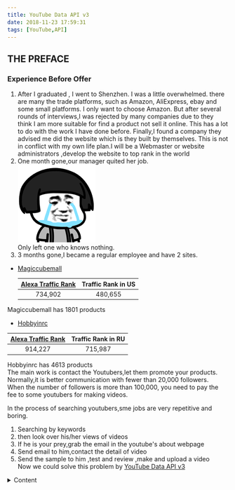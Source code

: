 ```yaml
---
title: YouTube Data API v3
date: 2018-11-23 17:59:31
tags: [YouTube,API]
---  
```


## THE PREFACE

### Experience Before Offer 

1. After I graduated , I went to Shenzhen. I was a little overwhelmed.
there are many the trade platforms, such as Amazon, AliExpress, ebay and some small platforms.
I only want to choose Amazon.
But after several rounds of interviews,I was rejected by many companies due to they think I am more suitable for find a product not sell it online.
This has a lot to do with the work I have done before.
Finally,I found a company they advised me did the website which is they built by themselves.
This is not in conflict with my own life plan.I will be a Webmaster or website administrators ,develop the website to top rank in the world
2. One month gone,our manager quited her job.  
![loading...](/images/emoji/cry.gif)  
Only left one who knows nothing.
3. 3 months gone,I became a regular employee and have 2 sites.
- [Magiccubemall](https://www.magiccubemall.com)  


  |[Alexa Traffic Rank](https://www.alexa.com/siteinfo/magiccubemall.com#trafficstats) | Traffic Rank in US|
  |:--: | :--:|
  |734,902 | 480,655 |  

 Magiccubemall has 1801 products  

- [Hobbyinrc](https://www.hobbyinrc.com)  

 |[Alexa Traffic Rank](https://www.alexa.com/siteinfo/hobbyinrc.com#trafficstats) | Traffic Rank in RU|
  |:--: | :--:| 
  |914,227 | 715,987|  

 Hobbyinrc has 4613 products  
 The main work is contact the Youtubers,let them promote your products.  
 Normally,it is better communication with fewer than 20,000 followers.  
 When the number of followers is more than 100,000, you need to pay the fee to some youtubers for making videos.  

In the process of searching youtubers,sme jobs are very repetitive and boring.
1. Searching by keywords   
2. then look over his/her views of videos  
3. If he is your prey,grab the email in the youtube's about webpage  
4. Send email to him,contact the detail of video 
5. Send the sample to him ,test and review ,make and upload a video  
Now we could solve this problem by [YouTube Data API v3](https://developers.google.com/apis-explorer/#p/youtube/v3/)  

<details><summary> Content </summary>

## Parperation

*   Python 2.6 or greater

*   The pip package management tool

*   The Google APIs Client Library for Python:
    ```
    pip install --upgrade google-api-python-client
    ```
*   The google-auth, google-auth-oauthlib, and google-auth-httplib2 for user authorization.
    ```
    pip install --upgrade google-auth google-auth-oauthlib google-auth-httplib2
    ```
    
### Setting up your project and running code samples

1.  Create a project in the API Console and set up credentials for a web application. Set the authorized redirect URIs as appropriate.
2.  Save the client_secrets.json file associated with your credentials to a local file.
3.  Copy the full code sample to a local file in the same directory as the client_secrets.json file (or modify the sample to correctly identify that file's location.
4.  Run the sample from the command line and set command-line arguments as necessary:

    ```python sample.py --arg1=value1 --arg2=value2 ...
    ```

5.  Most samples print something to STDOUT. You can also check the YouTube website to see the effects of requests that write data, such as requests that create playlists or channel sections.

## Samples in this directory:

### [Add a channel section](https://github.com/youtube/api-samples/blob/master/python/add_channel_section.py)  


Method: youtube.channelSections.insert<br>
Description: This sample calls the API's <code>channelSections.insert</code> method to create channel sections.
The code accepts a number of command line arguments that let you specify the section's type, display style, title, position,
and content.<br><br>
This sample also updates the channel's
<code><a href="/youtube/v3/docs/channels#brandingSettings.channel.showBrowseView">brandingSettings.channel.showBrowseView</a></code>
property so that the channel displays content in a browse view (rather than a feed view). A channel's sections are only
visible if the channel displays content in a browse view.<br><br>More information on channel sections is available in the
<a href="https://support.google.com/youtube/answer/3027787">YouTube Help Center</a>.

### [Add a channel subscription](https://github.com/youtube/api-samples/blob/master/python/add_subscription.py)


Method: youtube.subscriptions.insert<br>
Description: This sample calls the API's <code>subscriptions.insert</code> method to add a subscription to a specified
channel.

### [Add a featured video](https://github.com/youtube/api-samples/blob/master/python/add_featured_video.py)


Method: youtube.channels.update<br>
Description: This sample calls the API's <code>channels.update</code> method to set <code>invideoPromotion</code>
properties for the channel.

### [Create a playlist](https://github.com/youtube/api-samples/blob/master/python/playlist_updates.py)


Method: youtube.playlists.insert<br>
Description: This sample calls the API's <code>playlists.insert</code> method to create a private playlist owned by the
channel authorizing the request.

### [Create and manage comments](https://github.com/youtube/api-samples/blob/master/python/comment_handling.py) 

Method: youtube.commentThreads.list, youtube.comments.insert, youtube.comments.list, youtube.comments.update,
youtube.comments.setModerationStatus, youtube.comments.markAsSpam, youtube.comments.delete<br>
Description: This sample demonstrates how to use the following API methods to create and manage comments:<br>
<ul>
<li>It calls the <code>commentThreads.list</code> method with the <code>videoId</code> parameter set to retrieve comments
for a video.</li>
<li>It calls the <code>comments.insert</code> method with the <code>parentId</code> parameter set to reply to an existing
comment.</li>
<li>It calls the <code>comments.list</code> method with the <code>parentId</code> parameter to retrieve the comments in the
thread.</li>
<li>It calls the <code>comments.update</code> method with comment in the request body to update a comment.</li>
<li>It calls the <code>comments.setModerationStatus</code> method to set the moderation status of the comment, the
<code>comments.markAsSpam</code> method to mark the comment as spam, and the <code>comments.delete</code> method to
delete the comment, using the <code>id</code> parameter to identify the comment.</li>
</ul>

### [Create and manage comment threads](https://github.com/youtube/api-samples/blob/master/python/comment_threads.py)


Method: youtube.commentThreads.insert, youtube.commentThreads.list, youtube.commentThreads.update<br>
Description: This sample demonstrates how to use the following API methods to create and manage top-level comments:<br>
<ul>
<li>It calls the <code>commentThreads.insert</code> method once with the <code>channelId</code> parameter to create a
channel comment and once with the <code>videoId</code> parameter to create a video comment.</li>
<li>It calls the <code>commentThreads.list</code> method once with the <code>channelId</code> parameter to retrieve
channel comments and once with the <code>videoId</code> parameter to retrieve video comments.</li>
<li>It calls the <code>commentThreads.update</code> method once to update a video comment and then again to update a
channel comment. In each case, the request body contains the <code>comment</code> resource being updated.</li>
</ul>

### [Create and manage YouTube video caption tracks](https://github.com/youtube/api-samples/blob/master/python/captions.py)


Method: youtube.captions.insert, youtube.captions.list, youtube.captions.update, youtube.captions.download,
youtube.captions.delete<br>
Description: This sample demonstrates how to use the following API methods to create and manage YouTube video caption
tracks:<br>
<ul>
<li>It calls the <code>captions.insert</code> method with the <code>isDraft</code> parameter set to <code>true</code>
to upload a caption track in draft status.</li>
<li>It calls the <code>captions.list</code> method with the <code>videoId</code> parameter to retrieve video caption
tracks.</li>
<li>It calls the <code>captions.update</code> method with the caption in the request body to update a caption track.</li>
<li>It calls the <code>captions.download</code> method to download the caption track.</li>
<li>It calls the <code>captions.delete</code> method to delete the caption track, using the <code>id</code> parameter to
identify the caption track.</li>
</ul>

### [Like a video](https://github.com/youtube/api-samples/blob/master/python/like_video.py)


Method: youtube.videos.rate<br>
Description: This sample calls the API's <code>videos.rate</code> method to set a positive rating for a video.

### [Post a channel bulletin](https://github.com/youtube/api-samples/blob/master/python/channel_bulletin.py)


Method: youtube.activities.insert<br>
Description: This sample calls the API's <code>activities.insert</code> method to post a bulletin to the channel
associated with the request.

### [Remove a watermark image from a channel](https://github.com/youtube/api-samples/blob/master/python/unset_watermark.py)


Method: youtube.watermarks.unset<br>
Description: This sample calls the API's <code>watermarks.unset</code> method to remove the watermark
image for a channel. The request must be authorized by the channel that owns the video.

### [Retrieve my uploads](https://github.com/youtube/api-samples/blob/master/python/my_uploads.py)


Method: youtube.playlistItems.list<br>
Description: This sample calls the API's <code>playlistItems.list</code> method to retrieve a list of videos uploaded
to the channel associated with the request. The code also calls the <code>channels.list</code> method with the
<code>mine</code> parameter set to <code>true</code> to retrieve the playlist ID that identifies the channel's uploaded
videos.

### [Search by keyword](https://github.com/youtube/api-samples/blob/master/python/search.py)


Method: youtube.search.list<br>
Description: This sample calls the API's <code>search.list</code> method to retrieve search results associated with
a particular keyword.

### [Search by location](https://github.com/youtube/api-samples/blob/master/python/geolocation_search.py)


Method: youtube.search.list, youtube.videos.list<br>
Description: This sample calls the API's <code>search.list</code> method with the <code>type</code>,
<code>q</code>, <code>location</code>, and <code>locationRadius</code> parameters to retrieve search results
matching the provided keyword within the radius centered at a particular location. Using the video ids from
the search result, the sample calls the API's <code>videos.list</code> method to retrieve location details
of each video.

### [Set and retrieve localized channel metadata](https://github.com/youtube/api-samples/blob/master/python/channel_localizations.py)


Method: youtube.channels.update, youtube.channels.list<br>
Description: This sample demonstrates how to use the following API methods to set and retrieve localized metadata for a
channel:<br>
<ul>
<li>It calls the <code>channels.update</code> method to update the default language of a channel's metadata and to add a
localized version of this metadata in a selected language. Note that to set the default language for a channel resource,
you actually need to update the <code>brandingSettings.channel.defaultLanguage</code> property.</li>
<li>It calls the <code>channels.list</code> method with the <code>hl</code> parameter set to a specific language to
retrieve localized metadata in that language.</li>
<li>It calls the <code>channels.list</code> method and includes <code>localizations</code> in the <code>part</code>
parameter value to retrieve all of the localized metadata for that channel.</li>
</ul>

### [Set and retrieve localized channel section metadata](https://github.com/youtube/api-samples/blob/master/python/channel_section_localizations.py)


Method: youtube.channelSections.update, youtube.channelSections.list<br>
Description: This sample demonstrates how to use the following API methods to set and retrieve localized metadata for a
channel section:<br>
<ul>
<li>It calls the <code>channelSections.update</code> method to update the default language of a channel section's
metadata and to add a localized version of this metadata in a selected language.</li>
<li>It calls the <code>channelSections.list</code> method with the <code>hl</code> parameter set to a specific language
to retrieve localized metadata in that language.</li>
<li>It calls the <code>channelSections.list</code> method and includes <code>localizations</code> in the
<code>part</code> parameter value to retrieve all of the localized metadata for that channel section.</li>
</ul>

### [Set and retrieve localized playlist metadata](https://github.com/youtube/api-samples/blob/master/python/playlist_localizations.py)


Method: youtube.playlists.update, youtube.playlists.list<br>
Description: This sample demonstrates how to use the following API methods to set and retrieve localized metadata for a
playlist:<br>
<ul>
<li>It calls the <code>playlists.update</code> method to update the default language of a playlist's metadata and to add
a localized version of this metadata in a selected language.</li>
<li>It calls the <code>playlists.list</code> method with the <code>hl</code> parameter set to a specific language to
retrieve localized metadata in that language.</li>
<li>It calls the <code>playlists.list</code> method and includes <code>localizations</code> in the <code>part</code>
parameter value to retrieve all of the localized metadata for that playlist.</li>
</ul>

### [Set and retrieve localized video metadata](https://github.com/youtube/api-samples/blob/master/python/video_localizations.py)


Method: youtube.videos.update, youtube.videos.list<br>
Description: This sample demonstrates how to use the following API methods to set and retrieve localized metadata
for a video:<br>
<ul>
<li>It calls the <code>videos.update</code> method to update the default language of a video's metadata and to add
a localized version of this metadata in a selected language.</li>
<li>It calls the <code>videos.list</code> method with the <code>hl</code> parameter set to a specific language to
retrieve localized metadata in that language.</li>
<li>It calls the <code>videos.list</code> method and includes <code>localizations</code> in the <code>part</code>
parameter value to retrieve all of the localized metadata for that video.</li>
</ul>

### [Shuffle existing channel sections](https://github.com/youtube/api-samples/blob/master/python/shuffle_channel_sections.py)


Method: youtube.channelSections.list,youtube.channelSections.update<br>
Description: This sample calls the API's <code>channelSections.list</code> method to get the list of current channel
sections. Then it shuffles the list and calls <code>channelSections.update</code> to change the position of each item.<br><br>
More information on channel sections is available in the
<a href="https://support.google.com/youtube/answer/3027787">YouTube Help Center</a>.

### [Update a video](https://github.com/youtube/api-samples/blob/master/python/update_video.py)


Method: youtube.videos.update<br>
Description: This sample calls the API's <code>videos.update</code> method to update a video owned by the channel
authorizing the request.

### [Upload a banner image and set as channel's banner](https://github.com/youtube/api-samples/blob/master/python/upload_banner.py)


Method: youtube.channelBanners.insert, youtube.channels.update<br>
Description: This sample calls the API's <code>channelBanners.insert</code> method to upload an image. With the
returned URL, the sample calls <code>channels.update</code> method to update the channel's banner to that image.

### [Upload a video](https://github.com/youtube/api-samples/blob/master/python/upload_video.py)


Method: youtube.videos.insert<br>
Description: This sample calls the API's <code>videos.insert</code> method to upload a video to the channel associated
with the request.

### [Upload a video thumbnail image](https://github.com/youtube/api-samples/blob/master/python/upload_thumbnail.py)


Method: youtube.thumbnails.set<br>
Description: This sample calls the API's <code>thumbnails.set</code> method to upload an image and set it as the
thumbnail image for a video. The request must be authorized by the channel that owns the video.

### [Upload a watermark image and set it for a channel](https://github.com/youtube/api-samples/blob/master/python/set_watermark.py)


Method: youtube.watermarks.set<br>
Description: This sample calls the API's <code>watermarks.set</code> method to upload an image and set it as the
watermark image for a channel. The request must be authorized by the channel that owns the video.

### [Create a broadcast and stream](https://github.com/youtube/api-samples/blob/master/python/create_broadcast.py)


Method: youtube.liveBroadcasts.bind,youtube.liveBroadcasts.insert,youtube.liveStreams.insert<br>
Description: This sample calls the API's <code>liveBroadcasts.insert</code> and <code>liveStreams.insert</code>
methods to create a broadcast and a stream. Then, it calls the <code>liveBroadcasts.bind</code> method to bind
the stream to the broadcast.

### [Retrieve a channel's broadcasts](https://github.com/youtube/api-samples/blob/master/python/list_broadcasts.py)


Method: youtube.liveBroadcasts.list<br>
Description: This sample calls the API's <code>liveBroadcasts.list</code> method to retrieve a list of broadcasts for
the channel associated with the request. By default, the request retrieves all broadcasts for the channel, but you can
also specify a value for the <code>--broadcast-status</code> option to only retrieve broadcasts with a particular status.

### [Retrieve a channel's live video streams](https://github.com/youtube/api-samples/blob/master/python/list_streams.py)


Method: youtube.liveStreams.list<br>
Description: This sample calls the API's <code>liveStreams.list</code> method to retrieve a list of video stream settings
that a channel can use to broadcast live events on YouTube.

### [Retrieve top 10 videos by viewcount](https://github.com/youtube/api-samples/blob/master/python/yt_analytics_report.py)


Method: youtubeAnalytics.reports.query<br>
Description: This sample calls the API's <code>reports.query</code> method to retrieve YouTube Analytics data.
By default, the report retrieves the top 10 videos based on viewcounts, and it returns several metrics for those
videos, sorting the results in reverse order by viewcount. By setting command line parameters, you can use the
same code to retrieve other reports as well.

### [Create a reporting job](https://github.com/youtube/api-samples/blob/master/python/create_reporting_job.py)


Method: youtubeReporting.reportTypes.list, youtubeReporting.jobs.create<br>
Description: This sample demonstrates how to create a reporting job. It calls the <code>reportTypes.list</code> method
to retrieve a list of available report types. It then calls the <code>jobs.create</code> method to create a new reporting
job.

### [Retrieve reports](https://github.com/youtube/api-samples/blob/master/python/retrieve_reports.py)


Method: youtubeReporting.jobs.list, youtubeReporting.reports.list<br>
Description: This sample demonstrates how to retrieve reports created by a specific job. It calls the
<code>jobs.list</code> method to retrieve reporting jobs. It then calls the <code>reports.list</code> method with the
<code>jobId</code> parameter set to a specific job id to retrieve reports created by that job. Finally, the sample
prints out the download URL for each report.
</details>
